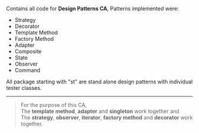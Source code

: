 Contains all code for **Design Patterns CA**, Patterns implemented were:

* Strategy
* Decorator
* Template Method
* Factory Method
* Adapter
* Composite
* State
* Observer
* Command

All package starting with "st" are stand alone design patterns with individual tester classes.
***
> For the purpose of this CA,  
The **template method**, **adapter** and **singleton** work together and  
The **strategy**, **observer**, **iterator**, **factory method** and **decorator** work together.

